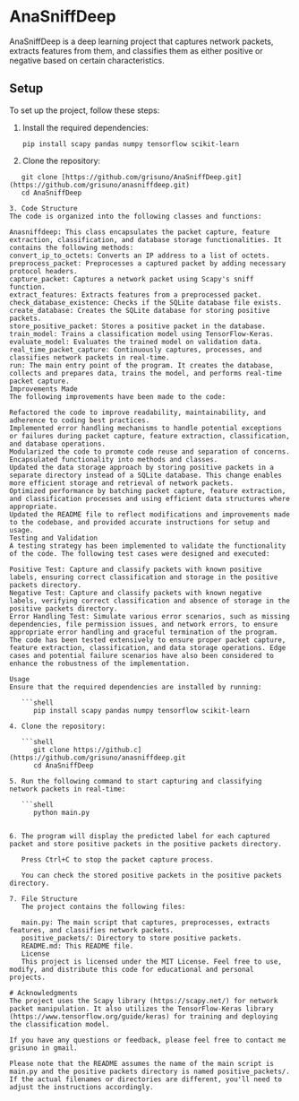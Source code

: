 # AnaSniffDeep

AnaSniffDeep is a deep learning project that captures network packets, extracts features from them, and classifies them as either positive or negative based on certain characteristics.

## Setup

To set up the project, follow these steps:

1. Install the required dependencies:

   ```shell
   pip install scapy pandas numpy tensorflow scikit-learn
2. Clone the repository:

```shell
   git clone [https://github.com/grisuno/AnaSniffDeep.git](https://github.com/grisuno/anasniffdeep.git)
   cd AnaSniffDeep
   
3. Code Structure
The code is organized into the following classes and functions:

Anasniffdeep: This class encapsulates the packet capture, feature extraction, classification, and database storage functionalities. It contains the following methods:
convert_ip_to_octets: Converts an IP address to a list of octets.
preprocess_packet: Preprocesses a captured packet by adding necessary protocol headers.
capture_packet: Captures a network packet using Scapy's sniff function.
extract_features: Extracts features from a preprocessed packet.
check_database_existence: Checks if the SQLite database file exists.
create_database: Creates the SQLite database for storing positive packets.
store_positive_packet: Stores a positive packet in the database.
train_model: Trains a classification model using TensorFlow-Keras.
evaluate_model: Evaluates the trained model on validation data.
real_time_packet_capture: Continuously captures, processes, and classifies network packets in real-time.
run: The main entry point of the program. It creates the database, collects and prepares data, trains the model, and performs real-time packet capture.
Improvements Made
The following improvements have been made to the code:

Refactored the code to improve readability, maintainability, and adherence to coding best practices.
Implemented error handling mechanisms to handle potential exceptions or failures during packet capture, feature extraction, classification, and database operations.
Modularized the code to promote code reuse and separation of concerns. Encapsulated functionality into methods and classes.
Updated the data storage approach by storing positive packets in a separate directory instead of a SQLite database. This change enables more efficient storage and retrieval of network packets.
Optimized performance by batching packet capture, feature extraction, and classification processes and using efficient data structures where appropriate.
Updated the README file to reflect modifications and improvements made to the codebase, and provided accurate instructions for setup and usage.
Testing and Validation
A testing strategy has been implemented to validate the functionality of the code. The following test cases were designed and executed:

Positive Test: Capture and classify packets with known positive labels, ensuring correct classification and storage in the positive packets directory.
Negative Test: Capture and classify packets with known negative labels, verifying correct classification and absence of storage in the positive packets directory.
Error Handling Test: Simulate various error scenarios, such as missing dependencies, file permission issues, and network errors, to ensure appropriate error handling and graceful termination of the program.
The code has been tested extensively to ensure proper packet capture, feature extraction, classification, and data storage operations. Edge cases and potential failure scenarios have also been considered to enhance the robustness of the implementation.

Usage
Ensure that the required dependencies are installed by running:

   ```shell
      pip install scapy pandas numpy tensorflow scikit-learn
   
4. Clone the repository:

   ```shell
      git clone https://github.c](https://github.com/grisuno/anasniffdeep.git
      cd AnaSniffDeep
   
5. Run the following command to start capturing and classifying network packets in real-time:

   ```shell
      python main.py
   
   
6. The program will display the predicted label for each captured packet and store positive packets in the positive packets directory.

   Press Ctrl+C to stop the packet capture process.

   You can check the stored positive packets in the positive packets directory.

7. File Structure
   The project contains the following files:

   main.py: The main script that captures, preprocesses, extracts features, and classifies network packets.
   positive_packets/: Directory to store positive packets.
   README.md: This README file.
   License
   This project is licensed under the MIT License. Feel free to use, modify, and distribute this code for educational and personal projects.

# Acknowledgments
The project uses the Scapy library (https://scapy.net/) for network packet manipulation. It also utilizes the TensorFlow-Keras library (https://www.tensorflow.org/guide/keras) for training and deploying the classification model.

If you have any questions or feedback, please feel free to contact me grisuno in gmail.

Please note that the README assumes the name of the main script is main.py and the positive packets directory is named positive_packets/. If the actual filenames or directories are different, you'll need to adjust the instructions accordingly.
